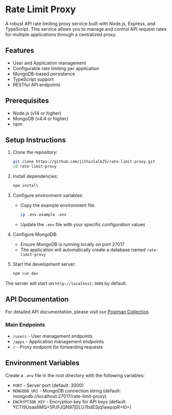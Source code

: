 # Rate Limit Proxy

A robust API rate limiting proxy service built with Node.js, Express, and TypeScript. This service allows you to manage and control API request rates for multiple applications through a centralized proxy.

## Features

- User and Application management
- Configurable rate limiting per application
- MongoDB-based persistence
- TypeScript support
- RESTful API endpoints

## Prerequisites

- Node.js (v14 or higher)
- MongoDB (v4.4 or higher)
- npm

## Setup Instructions

1. Clone the repository:

   ```bash
   git clone https://github.com/jithinlalk25/rate-limit-proxy.git
   cd rate-limit-proxy
   ```

2. Install dependencies:

   ```bash
   npm install
   ```

3. Configure environment variables:

   - Copy the example environment file:
     ```bash
     cp .env.example .env
     ```
   - Update the `.env` file with your specific configuration values

4. Configure MongoDB:

   - Ensure MongoDB is running locally on port 27017
   - The application will automatically create a database named `rate-limit-proxy`

5. Start the development server:
   ```bash
   npm run dev
   ```

The server will start on `http://localhost:3000` by default.

## API Documentation

For detailed API documentation, please visit our [Postman Collection](https://documenter.getpostman.com/view/your-collection-id).

### Main Endpoints

- `/users` - User management endpoints
- `/apps` - Application management endpoints
- `/` - Proxy endpoint for forwarding requests

## Environment Variables

Create a `.env` file in the root directory with the following variables:

- `PORT` - Server port (default: 3000)
- `MONGODB_URI` - MongoDB connection string (default: mongodb://localhost:27017/rate-limit-proxy)
- `ENCRYPTION_KEY` - Encryption key for API keys (default: YCTi9Usas6MQ+5PJFJQN97jDLU7bdESjq1awp/pR+I0=)

